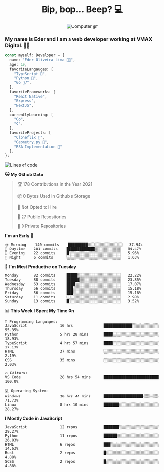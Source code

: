 <h1 align="center">Bip, bop... Beep? 💻</h1>

<div align="center">
  <img src="https://media2.giphy.com/media/11jQqqyF4S5MWY/giphy.gif" alt="Computer gif" />
</div>

### My name is Eder and I am a web developer working at **VMAX Digital**. 👋😺

```TypeScript
const myself: Developer = {
  name: "Eder Oliveira Lima 👨‍💻",
  age: 19,
  favoriteLangauges: [
    "TypeScript 📘",
    "Python 🐍",
    "Go 🚶‍♂️",
  ],
  favoriteFrameworks: [
    "React Native",
    "Express",
    "NextJS",
  ],
  currentlyLearning: [
    "Go",
    "C",
  ],
  favoriteProjects: [
    "Cloneflix 🎥",
    "Geometry.py 📐",
    "RSA Implementation 🔐"
  ],
};


```

<!--START_SECTION:waka-->
![Lines of code](https://img.shields.io/badge/From%20Hello%20World%20I%27ve%20Written-222123%20lines%20of%20code-blue)

**🐱 My Github Data** 

> 🏆 178 Contributions in the Year 2021
 > 
> 📦 0 Bytes Used in Github's Storage 
 > 
> 🚫 Not Opted to Hire
 > 
> 📜 27 Public Repositories 
 > 
> 🔑 0 Private Repositories  
 > 
**I'm an Early 🐤** 

```text
🌞 Morning    140 commits    █████████░░░░░░░░░░░░░░░░   37.94% 
🌆 Daytime    201 commits    █████████████░░░░░░░░░░░░   54.47% 
🌃 Evening    22 commits     █░░░░░░░░░░░░░░░░░░░░░░░░   5.96% 
🌙 Night      6 commits      ░░░░░░░░░░░░░░░░░░░░░░░░░   1.63%

```
📅 **I'm Most Productive on Tuesday** 

```text
Monday       82 commits     █████░░░░░░░░░░░░░░░░░░░░   22.22% 
Tuesday      88 commits     ██████░░░░░░░░░░░░░░░░░░░   23.85% 
Wednesday    63 commits     ████░░░░░░░░░░░░░░░░░░░░░   17.07% 
Thursday     56 commits     ███░░░░░░░░░░░░░░░░░░░░░░   15.18% 
Friday       56 commits     ███░░░░░░░░░░░░░░░░░░░░░░   15.18% 
Saturday     11 commits     ░░░░░░░░░░░░░░░░░░░░░░░░░   2.98% 
Sunday       13 commits     █░░░░░░░░░░░░░░░░░░░░░░░░   3.52%

```


📊 **This Week I Spent My Time On** 

```text
💬 Programming Languages: 
JavaScript               16 hrs              █████████████░░░░░░░░░░░░   55.35% 
Python                   5 hrs 28 mins       ████░░░░░░░░░░░░░░░░░░░░░   18.93% 
TypeScript               4 hrs 57 mins       ████░░░░░░░░░░░░░░░░░░░░░   17.13% 
HTML                     37 mins             ░░░░░░░░░░░░░░░░░░░░░░░░░   2.19% 
CSS                      35 mins             ░░░░░░░░░░░░░░░░░░░░░░░░░   2.03%

🔥 Editors: 
VS Code                  28 hrs 54 mins      █████████████████████████   100.0%

💻 Operating System: 
Windows                  20 hrs 44 mins      ██████████████████░░░░░░░   71.73% 
Linux                    8 hrs 10 mins       ███████░░░░░░░░░░░░░░░░░░   28.27%

```

**I Mostly Code in JavaScript** 

```text
JavaScript               12 repos            ███████░░░░░░░░░░░░░░░░░░   29.27% 
Python                   11 repos            ██████░░░░░░░░░░░░░░░░░░░   26.83% 
HTML                     6 repos             ███░░░░░░░░░░░░░░░░░░░░░░   14.63% 
Rust                     2 repos             █░░░░░░░░░░░░░░░░░░░░░░░░   4.88% 
SCSS                     2 repos             █░░░░░░░░░░░░░░░░░░░░░░░░   4.88%

```



<!--END_SECTION:waka-->
